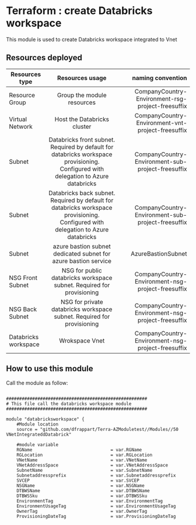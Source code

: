 # Terraform : create Databricks workspace

This module is used to create Databricks workspace integrated to Vnet

## Resources deployed


|Resources type | Resources usage | naming convention |
|---------------|:---------------:|------------------:|
|Resource Group | Group the module resources |CompanyCountry-Environment-rsg-project-freesuffix |
|Virtual Network | Host the Databricks cluster | CompanyCountry-Environment-vnt-project-freesuffix |
|Subnet | Databricks front subnet. Required by default for databricks workspace provisioning. Configured with delegation to Azure databricks | CompanyCountry-Environment-sub-project-freesuffix |
|Subnet | Databricks back subnet. Required by default for databricks workspace provisioning. Configured with delegation to Azure databricks | CompanyCountry-Environment-sub-project-freesuffix |
|Subnet | azure bastion subnet dedicated subnet for azure bastion service | AzureBastionSubnet |
|NSG Front Subnet | NSG for public databricks workspace subnet. Required for provisioning | CompanyCountry-Environment-nsg-project-freesuffix |
|NSG Back Subnet | NSG for private databricks workspace subnet. Required for provisioning | CompanyCountry-Environment-nsg-project-freesuffix |
|Databricks workspace | Wrokspace Vnet | CompanyCountry-Environment-nsg-project-freesuffix |

## How to use this module

Call the module as follow: 

```hcl

######################################################
# This file call the databricks workspace module
######################################################

module "databricksworkspace" {
    #Module location
    source = "github.com/dfrappart/Terra-AZModuletest//Modules//50 VNetIntegrateddDatabrick"

    #module variable
    RGName                              = var.RGName
    RGLocation                          = var.RGLocation
    VNetName                            = var.VNetName
    VNetAddressSpace                    = var.VNetAddressSpace
    SubnetName                          = var.SubnetName
    Subnetaddressprefix                 = var.Subnetaddressprefix
    SVCEP                               = var.SVCEP
    NSGName                             = var.NSGName
    DTBWSName                           = var.DTBWSName
    DTBWSSku                            = var.DTBWSSku
    EnvironmentTag                      = var.EnvironmentTag
    EnvironmentUsageTag                 = var.EnvironmentUsageTag
    OwnerTag                            = var.OwnerTag
    ProvisioningDateTag                 = var.ProvisioningDateTag

```


